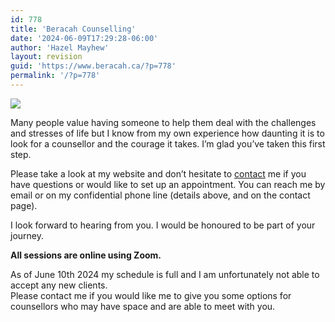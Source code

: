 ```yaml
---
id: 778
title: 'Beracah Counselling'
date: '2024-06-09T17:29:28-06:00'
author: 'Hazel Mayhew'
layout: revision
guid: 'https://www.beracah.ca/?p=778'
permalink: '/?p=778'
---
```


![](https://www.beracah.ca/wp-content/uploads/2019/05/Lifespan-website-photo-267x300.jpg)

Many people value having someone to help them deal with the challenges and stresses of life but I know from my own experience how daunting it is to look for a counsellor and the courage it takes. I’m glad you’ve taken this first step.

Please take a look at my website and don’t hesitate to [contact](/contact) me if you have questions or would like to set up an appointment. You can reach me by email or on my confidential phone line (details above, and on the contact page).

I look forward to hearing from you. I would be honoured to be part of your journey.

**All sessions are online using Zoom.**

As of June 10th 2024 my schedule is full and I am unfortunately not able to accept any new clients.   
Please contact me if you would like me to give you some options for counsellors who may have space and are able to meet with you.